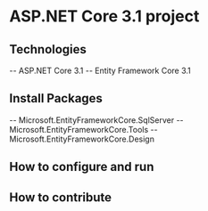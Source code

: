 # ASP.NET Core 3.1 project
## Technologies
-- ASP.NET Core 3.1
-- Entity Framework Core 3.1
## Install Packages
-- Microsoft.EntityFrameworkCore.SqlServer
-- Microsoft.EntityFrameworkCore.Tools
-- Microsoft.EntityFrameworkCore.Design
## How to configure and run
## How to contribute
